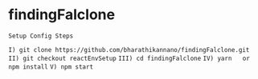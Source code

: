 # findingFalclone

`Setup Config Steps`

`I) git clone https://github.com/bharathikannano/findingFalclone.git`
`II) git checkout reactEnvSetup`
`III) cd findingFalclone`
`IV) yarn   or   npm install`
`V) npm start` 
